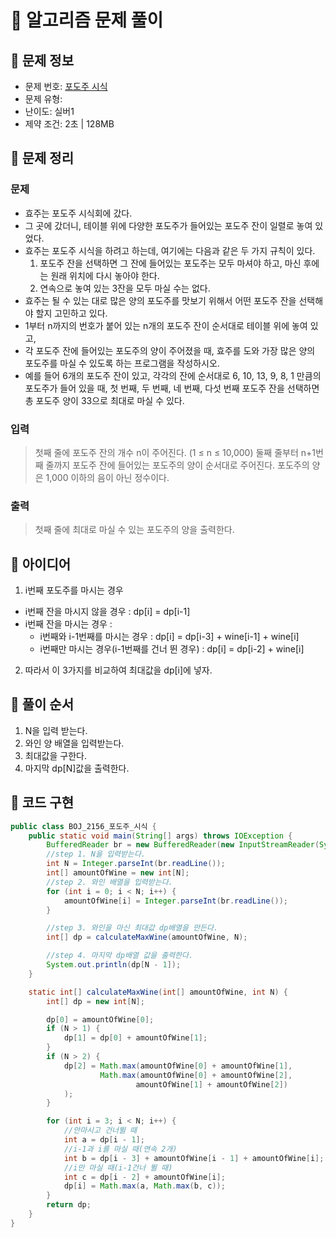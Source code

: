 # 📝 알고리즘 문제 풀이
## 🔹 문제 정보
  * 문제 번호: [포도주 시식](https://www.acmicpc.net/problem/2156)
  * 문제 유형: 
  * 난이도: 실버1
  * 제약 조건: 2초 | 128MB

## 🔹 문제 정리
### 문제
  * 효주는 포도주 시식회에 갔다. 
  * 그 곳에 갔더니, 테이블 위에 다양한 포도주가 들어있는 포도주 잔이 일렬로 놓여 있었다. 
  * 효주는 포도주 시식을 하려고 하는데, 여기에는 다음과 같은 두 가지 규칙이 있다.
    1. 포도주 잔을 선택하면 그 잔에 들어있는 포도주는 모두 마셔야 하고, 마신 후에는 원래 위치에 다시 놓아야 한다.
    2. 연속으로 놓여 있는 3잔을 모두 마실 수는 없다.
  * 효주는 될 수 있는 대로 많은 양의 포도주를 맛보기 위해서 어떤 포도주 잔을 선택해야 할지 고민하고 있다. 
  * 1부터 n까지의 번호가 붙어 있는 n개의 포도주 잔이 순서대로 테이블 위에 놓여 있고, 
  * 각 포도주 잔에 들어있는 포도주의 양이 주어졌을 때, 효주를 도와 가장 많은 양의 포도주를 마실 수 있도록 하는 프로그램을 작성하시오.
  * 예를 들어 6개의 포도주 잔이 있고, 각각의 잔에 순서대로 6, 10, 13, 9, 8, 1 만큼의 포도주가 들어 있을 때, 첫 번째, 두 번째, 네 번째, 다섯 번째 포도주 잔을 선택하면 총 포도주 양이 33으로 최대로 마실 수 있다.

### 입력
  > 첫째 줄에 포도주 잔의 개수 n이 주어진다. (1 ≤ n ≤ 10,000) 
  > 둘째 줄부터 n+1번째 줄까지 포도주 잔에 들어있는 포도주의 양이 순서대로 주어진다. 
  > 포도주의 양은 1,000 이하의 음이 아닌 정수이다.
  
### 출력
  > 첫째 줄에 최대로 마실 수 있는 포도주의 양을 출력한다.

## 🔹 아이디어
1. i번째 포도주를 마시는 경우
  - i번째 잔을 마시지 않을 경우 : dp[i] = dp[i-1]
  - i번째 잔을 마시는 경우 : 
    - i번째와 i-1번째를 마시는 경우 : dp[i] = dp[i-3] + wine[i-1] + wine[i] 
    - i번째만 마시는 경우(i-1번째를 건너 뛴 경우) : dp[i] = dp[i-2] + wine[i]
2. 따라서 이 3가지를 비교하여 최대값을 dp[i]에 넣자.
 
## 🔹 풀이 순서
1. N을 입력 받는다.
2. 와인 양 배열을 입력받는다.
3. 최대값을 구한다.
4. 마지막 dp[N]값을 출력한다.

## 🔹 코드 구현
```java
public class BOJ_2156_포도주_시식 {
    public static void main(String[] args) throws IOException {
        BufferedReader br = new BufferedReader(new InputStreamReader(System.in));
        //step 1. N을 입력받는다.
        int N = Integer.parseInt(br.readLine());
        int[] amountOfWine = new int[N];
        //step 2. 와인 배열을 입력받는다.
        for (int i = 0; i < N; i++) {
            amountOfWine[i] = Integer.parseInt(br.readLine());
        }

        //step 3. 와인을 마신 최대값 dp배열을 만든다.
        int[] dp = calculateMaxWine(amountOfWine, N);

        //step 4. 마지막 dp배열 값을 출력한다.
        System.out.println(dp[N - 1]);
    }

    static int[] calculateMaxWine(int[] amountOfWine, int N) {
        int[] dp = new int[N];

        dp[0] = amountOfWine[0];
        if (N > 1) {
            dp[1] = dp[0] + amountOfWine[1];
        }
        if (N > 2) {
            dp[2] = Math.max(amountOfWine[0] + amountOfWine[1],
                    Math.max(amountOfWine[0] + amountOfWine[2],
                            amountOfWine[1] + amountOfWine[2])
            );
        }

        for (int i = 3; i < N; i++) {
            //안마시고 건너뛸 때
            int a = dp[i - 1];
            //i-1과 i를 마실 때(연속 2개)
            int b = dp[i - 3] + amountOfWine[i - 1] + amountOfWine[i];
            //i만 마실 때(i-1건너 뛸 때)
            int c = dp[i - 2] + amountOfWine[i];
            dp[i] = Math.max(a, Math.max(b, c));
        }
        return dp;
    }
}
```
